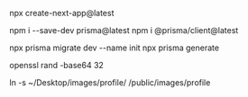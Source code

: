 npx create-next-app@latest



npm i --save-dev prisma@latest
npm i @prisma/client@latest 


npx prisma migrate dev --name init
npx prisma generate



openssl rand -base64 32



ln -s ~/Desktop/images/profile/ /public/images/profile

